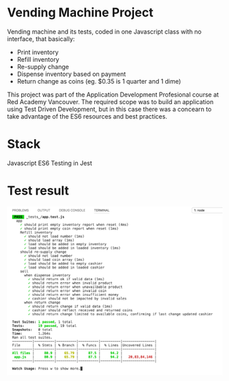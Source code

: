 # Vending Machine Project

Vending machine and its tests, coded in one Javascript class with no interface, that basically:

* Print inventory
* Refill inventory
* Re-supply change
* Dispense inventory based on payment
* Return change as coins (eg. $0.35 is 1 quarter and 1 dime)

This project was part of the Application Development Profesional course at Red Academy Vancouver. The required scope was to build an application using Test Driven Development, but in this case there was a concearn to take advantage of the ES6 resources and best practices.

# Stack

Javascript ES6
Testing in Jest

# Test result

![Test results](https://github.com/plinioprado/adp-vmachine/raw/master/img/Screen%20Shot%202017-08-21%20at%2008.52.08.png)